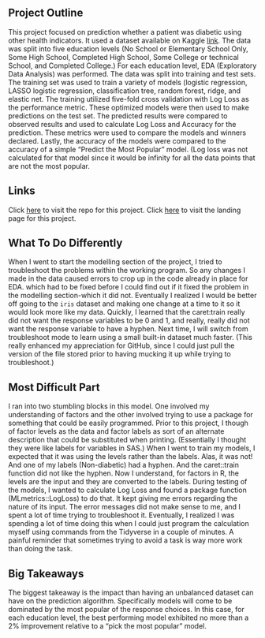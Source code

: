 
## Project Outline
This project focused on prediction whether a patient was diabetic using other health indicators.  It used a dataset available on Kaggle [link]( https://www.kaggle.com/datasets/alexteboul/diabetes-health-indicators-dataset).  The data was split into five education levels (No School or Elementary School Only, Some High School, Completed High School, Some College or technical School, and Completed College.)
For each education level, EDA (Exploratory Data Analysis) was performed.  The data was split into training and test sets.  The training set was used to train a variety of models (logistic regression, LASSO logistic regression, classification tree, random forest, ridge, and elastic net.  The training utilized five-fold cross validation with Log Loss as the performance metric.  These optimized models were then used to make predictions on the test set.  The predicted results were compared to observed results and used to calculate Log Loss and Accuracy for the prediction.  These metrics were used to compare the models and winners declared.  Lastly, the accuracy of the models were compared to the accuracy of a simple “Predict the Most Popular” model.  (Log loss was not calculated for that model since it would be infinity for all the data points that are not the most popular.

## Links
Click [here]( https://github.com/nc-callender/ST-558-Project-3) to visit the repo for this project.
Click [here]( https://nc-callender.github.io/ST-558-Project-3/) to visit the landing page for this project.

## What To Do Differently
When I went to start the modelling section of the project, I tried to troubleshoot the problems within the working program.  So any changes I made in the data caused errors to crop up in the code already in place for EDA. which had to be fixed before I could find out if it fixed the problem in the modelling section-which it did not.  Eventually I realized I would be better off going to the `iris`  dataset and making one change at a time to it so it would look more like my data.  Quickly,  I learned that the caret:train really did not want the response variables to be 0 and 1, and really, really did not want the response variable to have a hyphen.  Next time, I will switch from troubleshoot mode to learn using a small built-in dataset much faster.  (This really enhanced my appreciation for GitHub, since I could just pull the version of the file stored prior to having mucking it up while trying to troubleshoot.)

## Most Difficult Part
I ran into two stumbling blocks in this model.  One involved my understanding of factors and the other involved trying to use a package for something that could be easily programmed. 
Prior to this project, I though of factor levels as the data and factor labels as sort of an alternate description that could be substituted when printing. (Essentially I thought they were like labels for variables in SAS.)  When I went to train my models, I expected that it was  using the levels rather than the labels.  Alas, it was not! And one of my labels (Non-diabetic) had a hyphen.  And the caret::train function did not like the hyphen.  Now I understand, for factors in R, the levels are the input and they are converted to the labels. 
During testing of the models, I wanted to calculate Log Loss and found a package function (MLmetrics::LogLoss) to do that.  It kept giving me errors regarding the nature of its input.  The error messages did not make sense to me,  and I spent a lot of time trying to troubleshoot it.  Eventually, I realized I was spending a lot of time doing this when I could just program the calculation myself using commands from the Tidyverse in a couple of minutes.  A painful reminder that sometimes trying to avoid a task is way more work than doing the task. 
## Big Takeaways
The biggest takeaway is the impact than having an unbalanced dataset can have on the prediction algorithm.  Specifically models will come to be dominated by the most popular of the response choices. In this case, for each education level, the best performing model exhibited no more than a 2% improvement relative to a “pick the most popular” model.  

